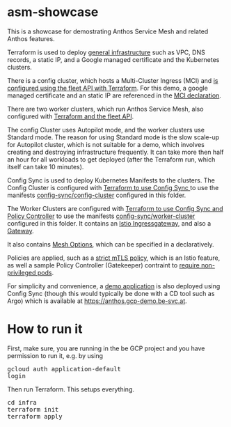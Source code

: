 # asm-showcase
This is a showcase for demostrating Anthos Service Mesh and related Anthos features.

Terraform is used to deploy [general infrastructure](infra/main.tf) such as VPC, DNS records, a static IP, and a Google managed certificate and the Kubernetes clusters.

There is a config cluster, which hosts a Multi-Cluster Ingress (MCI) and [is configured using the fleet API with Terraform](infra/modules/config-cluster/fleet.tf). For this demo, a google managed certificate and an static IP are referenced in the [MCI declaration](config-sync/config-cluster/multi-cluster-ingress.yaml).

There are two worker clusters, which run Anthos Service Mesh, also configured with [Terraform and the fleet API](infra/modules/worker-cluster/asm.tf).

The config Cluster uses Autopilot mode, and the worker clusters use Standard mode. The reason for using Standard mode is the slow scale-up for Autopilot cluster, which is not suitable for a demo, which involves creating and destroying infrastructure frequently. It can take more then half an hour for all workloads to get deployed (after the Terraform run, which itself can take 10 minutes).

Config Sync is used to deploy Kubernetes Manifests to the clusters. 
The Config Cluster is configured with [Terraform to use Config Sync ](infra/modules/config-cluster/acm.tf) to use the manifests [config-sync/config-cluster](config-sync/config-cluster) configured in this folder. 

The Worker Clusters are configured with [Terraform to use Config Sync and Policy Controller](infra/modules/worker-cluster/acm.tf) to use the manifests [config-sync/worker-cluster](config-sync/worker-cluster) configured in this folder. It contains an [Istio Ingressgateway](config-sync/worker-cluster/ingress-gateway.yaml), and also a [Gateway](config-sync/worker-cluster/gateway.yaml).

It also contains [Mesh Options](config-sync/worker-cluster/mesh-options.yaml), which can be specified in a declaratively.

Policies are applied, such as a [strict mTLS policy](config-sync/worker-cluster/mtls.yaml), which is an Istio feature, as well a sample Policy Controller (Gatekeeper) contraint to [require non-privileged pods](config-sync/worker-cluster/no-priviliged-pod-constraint.yaml).

For simplicity and convenience, a  [demo application](config-sync/worker-cluster/online-boutique.yaml) is also deployed using Config Sync (though this would typically be done with a CD tool such as Argo) which is available at https://anthos.gcp-demo.be-svc.at.

# How to run it

First, make sure, you are running in the be GCP project and you have permission to run it, e.g. by using <pre>gcloud auth application-default login</pre>

Then run Terraform. This setups everything.
<pre>cd infra
terraform init
terraform apply
</pre>
